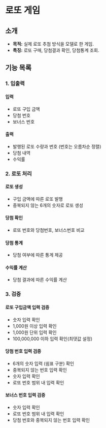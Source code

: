 # 로또 게임

## 소개
- **목적:** 실제 로또 추첨 방식을 모델로 한 게임.
- **특징:** 로또 구매, 당첨결과 확인, 당첨통계 조회.

## 기능 목록

### 1. 입출력

#### 입력
- 로또 구입 금액
- 당첨 번호
- 보너스 번호

#### 출력
- 발행된 로또 수량과 번호 (번호는 오름차순 정렬)
- 당첨 내역
- 수익률

### 2. 로또 처리

#### 로또 생성
- 구입 금액에 따른 로또 발행
- 중복되지 않는 6개의 숫자로 로또 생성

#### 당첨 확인
- 로또 번호와 당첨번호, 보너스번호 비교

#### 당첨 통계
- 당첨 여부에 따른 통계 제공

#### 수익률 계산
- 당첨 결과에 따른 수익률 계산

### 3. 검증

#### 로또 구입금액 입력 검증
- 숫자 입력 확인
- 1,000원 이상 입력 확인
- 1,000원 단위 입력 확인
- 100,000,000 이하 입력 확인(최댓값 설정)

#### 당첨 번호 입력 검증
- 6개의 숫자 입력 (쉼표 구분) 확인
- 중복되지 않는 번호 입력 확인
- 숫자 입력 확인
- 로또 번호 범위 내 입력 확인

#### 보너스 번호 입력 검증
- 숫자 입력 확인
- 로또 번호 범위 내 입력 확인
- 당첨 번호와 중복되지 않는 번호 입력 확인
